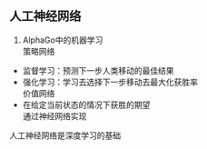 ## 人工神经网络
1. AlphaGo中的机器学习  
策略网络  
* 监督学习：预测下一步人类移动的最佳结果  
* 强化学习：学习去选择下一步移动去最大化获胜率  
价值网络  
* 在给定当前状态的情况下获胜的期望  
通过神经网络实现    


人工神经网络是深度学习的基础